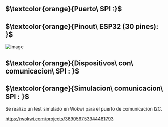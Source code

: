 ## $\textcolor{orange}{Puerto\ SPI :}$




## $\textcolor{orange}{Pinout\ ESP32 (30 pines): }$


![image](https://github.com/ISPC-TST-CONTROL-Y-SERVICIOS/proyecto-final-grupo2/assets/46485082/cde9d898-80ae-40e7-b8f4-abc1276b1a6b)

## $\textcolor{orange}{Dispositivos\ con\ comunicacion\ SPI : }$




## $\textcolor{orange}{Simulacion\ comunicacion\ SPI : }$

Se realizo un test simulado en Wokwi para el puerto de comunicacion I2C.

https://wokwi.com/projects/369056753944481793
